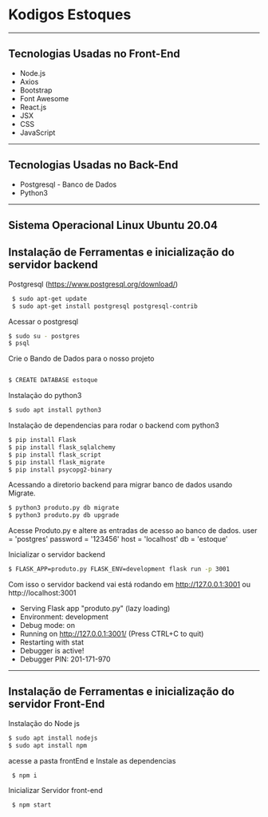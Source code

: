 # Kodigos Estoques
---
## Tecnologias Usadas no Front-End
- Node.js 
- Axios 
- Bootstrap
- Font Awesome
- React.js
- JSX
- CSS
- JavaScript

---

## Tecnologias Usadas no Back-End
- Postgresql - Banco de Dados 
- Python3
---

## Sistema Operacional Linux Ubuntu 20.04 


## Instalação de Ferramentas e inicialização do servidor backend

Postgresql (https://www.postgresql.org/download/)
```sh
 $ sudo apt-get update
 $ sudo apt-get install postgresql postgresql-contrib
```

Acessar o postgresql 
```sh
$ sudo su - postgres
$ psql
```
Crie o Bando de Dados para o nosso projeto
```sh

$ CREATE DATABASE estoque
```

Instalação do python3
```sh
$ sudo apt install python3
```

Instalação de dependencias para rodar o backend com python3
```sh
$ pip install Flask
$ pip install flask_sqlalchemy
$ pip install flask_script
$ pip install flask_migrate
$ pip install psycopg2-binary
```

Acessando a diretorio backend para migrar banco de dados usando Migrate.
```sh
$ python3 produto.py db migrate
$ python3 produto.py db upgrade
```

Acesse Produto.py e altere as entradas de acesso ao banco de dados.
user = 'postgres'
password = '123456'
host = 'localhost'
db = 'estoque'

Inicializar o servidor backend
```sh
$ FLASK_APP=produto.py FLASK_ENV=development flask run -p 3001
```
Com isso o servidor backend vai está rodando em
http://127.0.0.1:3001 ou http://localhost:3001

 * Serving Flask app "produto.py" (lazy loading)
 * Environment: development
 * Debug mode: on
 * Running on http://127.0.0.1:3001/ (Press CTRL+C to quit)
 * Restarting with stat
 * Debugger is active!
 * Debugger PIN: 201-171-970

---

## Instalação de Ferramentas e inicialização do servidor Front-End

Instalação do Node js
```sh
$ sudo apt install nodejs
$ sudo apt install npm
```

acesse a pasta frontEnd e Instale as dependencias
```sh
 $ npm i
```

Inicializar Servidor front-end
```sh
 $ npm start
```





